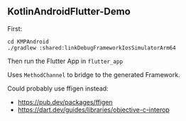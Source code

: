 KotlinAndroidFlutter-Demo
-------------------------

First:
```
cd KMPAndroid
./gradlew :shared:linkDebugFrameworkIosSimulatorArm64
```

Then run the Flutter App in `flutter_app`

Uses `MethodChannel` to bridge to the generated Framework.

Could probably use ffigen instead:
- https://pub.dev/packages/ffigen
- https://dart.dev/guides/libraries/objective-c-interop
